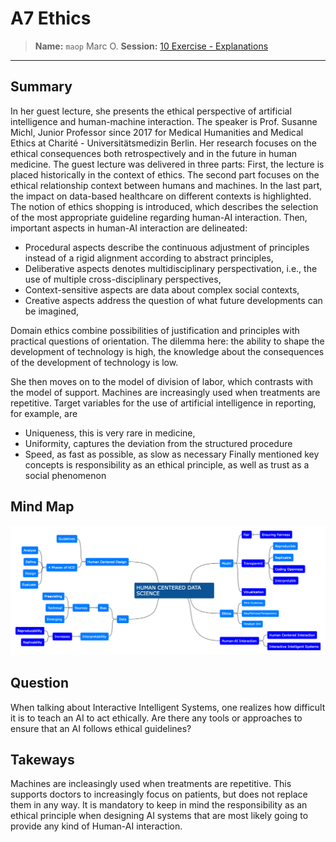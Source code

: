 # A7 Ethics
> **Name:** `maop` Marc O.
> **Session:** [10 Exercise - Explanations](https://github.com/FUB-HCC/hcds-winter-2020/wiki/10_exercise)   
----

## Summary

In her guest lecture, she presents the ethical perspective of artificial intelligence and human-machine interaction. The speaker is Prof. Susanne Michl, Junior Professor since 2017 for Medical Humanities and Medical Ethics at Charité - Universitätsmedizin Berlin. Her research focuses on the ethical consequences both retrospectively and in the future in human medicine. The guest lecture was delivered in three parts: First, the lecture is placed historically in the context of ethics. The second part focuses on the ethical relationship context between humans and machines. In the last part, the impact on data-based healthcare on different contexts is highlighted. The notion of ethics shopping is introduced, which describes the selection of the most appropriate guideline regarding human-AI interaction. Then, important aspects in human-AI interaction are delineated: 
* Procedural aspects describe the continuous adjustment of principles instead of a rigid alignment according to abstract principles,
* Deliberative aspects denotes multidisciplinary perspectivation, i.e., the use of multiple cross-disciplinary perspectives,
* Context-sensitive aspects are data about complex social contexts,
* Creative aspects address the question of what future developments can be imagined,

Domain ethics combine possibilities of justification and principles with practical questions of orientation.
The dilemma here: the ability to shape the development of technology is high, the knowledge about the consequences of the development of technology is low.

She then moves on to the model of division of labor, which contrasts with the model of support. Machines are increasingly used when treatments are repetitive. Target variables for the use of artificial intelligence in reporting, for example, are
* Uniqueness, this is very rare in medicine,
* Uniformity, captures the deviation from the structured procedure
* Speed, as fast as possible, as slow as necessary
Finally mentioned key concepts is responsibility as an ethical principle, as well as trust as a social phenomenon



## Mind Map

![](maop_mind-map.png)

## Question
When talking about Interactive Intelligent Systems, one realizes how difficult it is to teach an AI to act ethically. Are there any tools or approaches to ensure that an AI follows ethical guidelines?

## Takeways
Machines are incleasingly used when treatments are repetitive. This supports doctors to increasingly focus on patients, but does not replace them in any way. It is mandatory to keep in mind the responsibility as an ethical principle when designing AI systems that are most likely going to provide any kind of Human-AI interaction.
